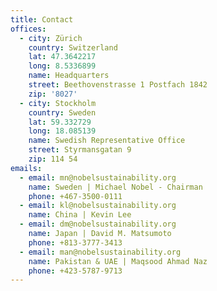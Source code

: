 ```yaml
---
title: Contact
offices:
  - city: Zürich
    country: Switzerland
    lat: 47.3642217
    long: 8.5336899
    name: Headquarters
    street: Beethovenstrasse 1 Postfach 1842
    zip: '8027'
  - city: Stockholm
    country: Sweden
    lat: 59.332729
    long: 18.085139
    name: Swedish Representative Office
    street: Styrmansgatan 9
    zip: 114 54
emails:
  - email: mn@nobelsustainability.org
    name: Sweden | Michael Nobel - Chairman
    phone: +467-3500-0111
  - email: kl@nobelsustainability.org
    name: China | Kevin Lee
  - email: dm@nobelsustainability.org
    name: Japan | David M. Matsumoto
    phone: +813-3777-3413
  - email: man@nobelsustainability.org
    name: Pakistan & UAE | Maqsood Ahmad Naz
    phone: +423-5787-9713
---
```


